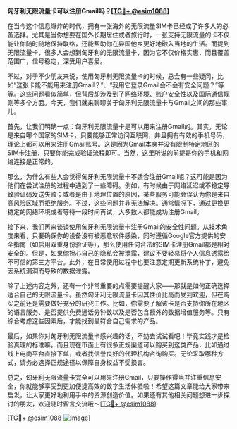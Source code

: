 **匈牙利无限流量卡可以注册Gmail吗？[[TG💪+ @esim1088](https://t.me/s/esim1088)]**

在当今这个信息爆炸的时代，拥有一张海外的无限流量SIM卡已经成了许多人的必备选择。尤其是当你想要在国外长期居住或者旅行时，一张支持无限流量的卡不仅能让你随时随地保持联络，还能帮助你在异国他乡更好地融入当地的生活。而提到无限流量卡，很多人会想到匈牙利的无限流量卡，因为它不仅价格实惠，而且覆盖范围广，信号稳定，深受用户喜爱。

不过，对于不少朋友来说，使用匈牙利无限流量卡的时候，总会有一些疑问，比如“这张卡能不能用来注册Gmail？”、“我用它登录Gmail会不会有安全问题？”等等。这些问题看似简单，但背后却涉及到了网络环境、账户安全性以及国际通信规则等多个方面。今天，我们就来聊聊关于匈牙利无限流量卡与Gmail之间的那些事儿。

首先，让我们明确一点：匈牙利无限流量卡是可以用来注册Gmail的。其实，无论是来自哪个国家的SIM卡，只要能够正常访问互联网，并且拥有有效的手机号码，理论上都可以用来注册Gmail账号。这是因为Gmail本身并没有限制特定地区的SIM卡注册，只要你能完成验证流程即可。当然，这里所说的前提是你的手机和网络连接是正常的。

那么，为什么有些人会觉得匈牙利无限流量卡不适合注册Gmail呢？这可能是因为他们在尝试注册的过程中遇到了一些障碍。例如，有时候由于网络延迟或不稳定导致验证码发送失败；或者是由于地理位置的原因，某些服务可能会误认为你是来自高风险区域而拒绝服务。不过，这些问题并非无法解决。通常情况下，通过更换更稳定的网络环境或者等待一段时间再试，大多数人都能成功注册Gmail。

接下来，我们再来谈谈使用匈牙利无限流量卡注册Gmail的安全性问题。从技术角度来看，只要确保你的设备没有被恶意软件感染，同时遵循Google官方提供的安全指南（如启用双重身份验证等），那么使用任何合法的SIM卡注册Gmail都是相对安全的。但是，如果你担心自己的隐私会被泄露，建议不要轻易将个人信息透露给不可信的第三方平台。此外，在日常使用过程中也要注意定期更新系统补丁，避免因系统漏洞而导致的数据泄露。

除了上述内容之外，还有一个非常重要的点需要提醒大家——那就是如何正确选择适合自己的无限流量卡。虽然匈牙利无限流量卡因其性价比高而受到欢迎，但在购买之前还是需要做好充分的研究工作。比如，你需要了解该卡是否支持你所在地区的语言服务、是否提供免费通话分钟数以及是否包含额外的数据增值服务等。只有综合考虑这些因素后，才能找到最符合自己需求的产品。

最后，如果你对匈牙利无限流量卡感兴趣的话，不妨去试试看吧！毕竟实践才是检验真理的标准嘛。而且现在市面上有很多正规渠道可以购买到这类产品，比如通过线上电商平台直接下单，或者找信誉良好的代理机构咨询购买。无论采取哪种方式，请务必选择正规途径以保障自身权益不受损害。

总之，匈牙利无限流量卡完全可以用来注册Gmail，只要操作得当并注重信息安全，你就能够享受到更加便捷高效的数字生活体验啦！希望这篇文章能给大家带来启发，让大家更好地利用手中的资源创造价值。如果还有其他相关问题想进一步探讨的朋友，欢迎随时留言交流哦～[[TG💪+ @esim1088](https://t.me/s/esim1088)]

[[TG💪+ @esim1088](https://t.me/s/esim1088) ![Image](https://i.postimg.cc/4NQfJmqS/Snipaste-2025-05-13-00-14-12.png)]